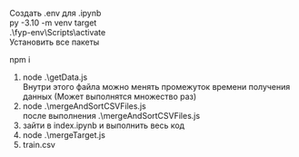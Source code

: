 Создать .env для .ipynb  
py -3.10 -m venv target  
.\fyp-env\Scripts\activate  
Установить все пакеты

npm i

1. node .\getData.js  
   Внутри этого файла можно менять промежуток времени получения данных (Может выполнятся множество раз)
2. node .\mergeAndSortCSVFiles.js  
   после выполнения .\mergeAndSortCSVFiles.js
3. зайти в index.ipynb и выполнить весь код
4. node .\mergeTarget.js
5. train.csv
